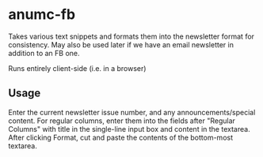 # anumc-fb

Takes various text snippets and formats them into the newsletter format for consistency.
May also be used later if we have an email newsletter in addition to an FB one.

Runs entirely client-side (i.e. in a browser)

## Usage

Enter the current newsletter issue number, and any announcements/special content.
For regular columns, enter them into the fields after "Regular Columns" with title in
the single-line input box and content in the textarea. After clicking Format, cut and
paste the contents of the bottom-most textarea.
